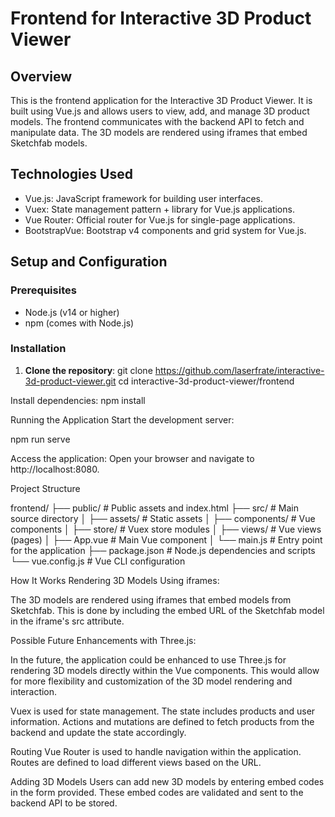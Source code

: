 # Frontend for Interactive 3D Product Viewer

## Overview

This is the frontend application for the Interactive 3D Product Viewer. It is built using Vue.js and allows users to view, add, and manage 3D product models. The frontend communicates with the backend API to fetch and manipulate data. The 3D models are rendered using iframes that embed Sketchfab models.

## Technologies Used

- Vue.js: JavaScript framework for building user interfaces.
- Vuex: State management pattern + library for Vue.js applications.
- Vue Router: Official router for Vue.js for single-page applications.
- BootstrapVue: Bootstrap v4 components and grid system for Vue.js.

## Setup and Configuration

### Prerequisites

- Node.js (v14 or higher)
- npm (comes with Node.js)

### Installation

1. **Clone the repository**:
   git clone https://github.com/laserfrate/interactive-3d-product-viewer.git
   cd interactive-3d-product-viewer/frontend





Install dependencies:
npm install



Running the Application
Start the development server:

npm run serve



Access the application:
Open your browser and navigate to http://localhost:8080.



Project Structure

frontend/
├── public/                     # Public assets and index.html
├── src/                        # Main source directory
│   ├── assets/                 # Static assets
│   ├── components/             # Vue components
│   ├── store/                  # Vuex store modules
│   ├── views/                  # Vue views (pages)
│   ├── App.vue                 # Main Vue component
│   └── main.js                 # Entry point for the application
├── package.json                # Node.js dependencies and scripts
└── vue.config.js               # Vue CLI configuration


How It Works
Rendering 3D Models
Using iframes:

The 3D models are rendered using iframes that embed models from Sketchfab. This is done by including the embed URL of the Sketchfab model in the iframe's src attribute.




Possible Future Enhancements with Three.js:

In the future, the application could be enhanced to use Three.js for rendering 3D models directly within the Vue components. This would allow for more flexibility and customization of the 3D model rendering and interaction.


Vuex is used for state management. The state includes products and user information. Actions and mutations are defined to fetch products from the backend and update the state accordingly.

Routing
Vue Router is used to handle navigation within the application. Routes are defined to load different views based on the URL.

Adding 3D Models
Users can add new 3D models by entering embed codes in the form provided. These embed codes are validated and sent to the backend API to be stored.